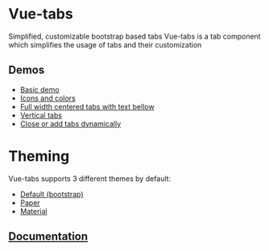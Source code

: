 # Vue-tabs
Simplified, customizable bootstrap based tabs
Vue-tabs is a tab component which simplifies the usage of tabs and their customization
## Demos
* [Basic demo](https://jsfiddle.net/b44cc4dq/187/)
* [Icons and colors](https://jsfiddle.net/b44cc4dq/188/)
* [Full width centered tabs with text bellow](https://jsfiddle.net/b44cc4dq/189/)
* [Vertical tabs](https://jsfiddle.net/b44cc4dq/190/)
* [Close or add tabs dynamically](https://jsfiddle.net/b44cc4dq/245/)

# Theming
Vue-tabs supports 3 different themes by default:
* [Default (bootstrap)](https://jsfiddle.net/CristiJ/b44cc4dq/22/)
* [Paper](https://jsfiddle.net/b44cc4dq/191/)
* [Material](https://jsfiddle.net/b44cc4dq/198/)

## [Documentation](https://cristijora.github.io/vue-tabs/#/)

